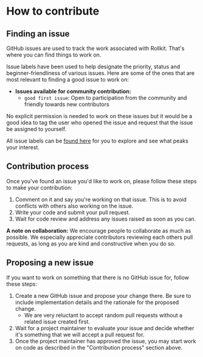 # How to contribute

## Finding an issue

GitHub issues are used to track the work associated with Rollkit. That's where you can find things to work on.

Issue labels have been used to help designate the priority, status and beginner-friendliness of various issues. Here are some of the ones that are most relevant to finding a good issue to work on:

- **Issues available for community contribution:**
  - `good first issue`: Open to participation from the community and friendly towards new contributors

No explicit permission is needed to work on these issues but it would be a good idea to tag the user who opened the issue and request that the issue be assigned to yourself.

All issue labels can be [found here](https://github.com/rollkit/rollkit/labels) for you to explore and see what peaks your interest.

## Contribution process

Once you've found an issue you'd like to work on, please follow these steps to make your contribution:

1. Comment on it and say you're working on that issue. This is to avoid conflicts with others also working on the issue.
2. Write your code and submit your pull request.
3. Wait for code review and address any issues raised as soon as you can.

**A note on collaboration:** We encourage people to collaborate as much as possible. We especially appreciate contributors reviewing each others pull requests, as long as you are kind and constructive when you do so.

## Proposing a new issue

If you want to work on something that there is no GitHub issue for, follow these steps:

1. Create a new GitHub issue and propose your change there. Be sure to include implementation details and the rationale for the proposed change.
   - We are very reluctant to accept random pull requests without a related issue created first.
2. Wait for a project maintainer to evaluate your issue and decide whether it's something that we will accept a pull request for.
3. Once the project maintainer has approved the issue, you may start work on code as described in the "Contribution process" section above.
